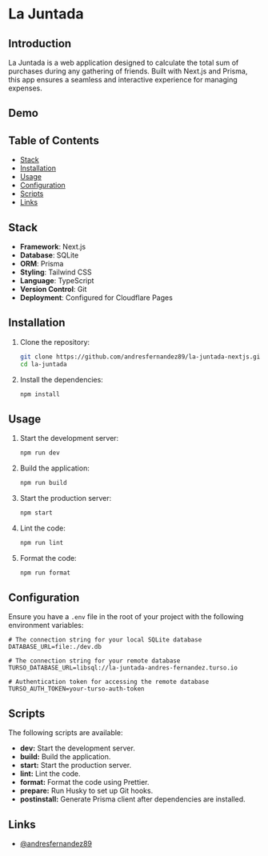 # La Juntada

## Introduction

La Juntada is a web application designed to calculate the total sum of purchases during any gathering of friends. Built with Next.js and Prisma, this app ensures a seamless and interactive experience for managing expenses.

## Demo

## Table of Contents

- [Stack](#stack)
- [Installation](#installation)
- [Usage](#usage)
- [Configuration](#configuration)
- [Scripts](#scripts)
- [Links](#links)

## Stack

- **Framework**: Next.js
- **Database**: SQLite
- **ORM**: Prisma
- **Styling**: Tailwind CSS
- **Language**: TypeScript
- **Version Control**: Git
- **Deployment**: Configured for Cloudflare Pages

## Installation

1. Clone the repository:
   ```bash
   git clone https://github.com/andresfernandez89/la-juntada-nextjs.git
   cd la-juntada
   ```
2. Install the dependencies:
   ```bash
   npm install
   ```

## Usage

1. Start the development server:
   ```bash
   npm run dev
   ```
2. Build the application:
   ```bash
   npm run build
   ```
3. Start the production server:
   ```bash
   npm start
   ```
4. Lint the code:
   ```bash
   npm run lint
   ```
5. Format the code:
   ```bash
   npm run format
   ```

## Configuration

Ensure you have a `.env` file in the root of your project with the following environment variables:

```env
# The connection string for your local SQLite database
DATABASE_URL=file:./dev.db

# The connection string for your remote database
TURSO_DATABASE_URL=libsql://la-juntada-andres-fernandez.turso.io

# Authentication token for accessing the remote database
TURSO_AUTH_TOKEN=your-turso-auth-token
```

## Scripts

The following scripts are available:

- **dev:** Start the development server.
- **build:** Build the application.
- **start:** Start the production server.
- **lint:** Lint the code.
- **format:** Format the code using Prettier.
- **prepare:** Run Husky to set up Git hooks.
- **postinstall:** Generate Prisma client after dependencies are installed.

## Links

- [@andresfernandez89](https://github.com/andresfernandez89)

